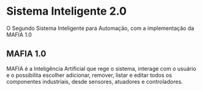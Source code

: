 # Sistema Inteligente 2.0
O Segundo Sistema Inteligente para Automação, com a implementação da MAFIA 1.0
  
  
## MAFIA 1.0
MAFIA é a Inteligência Artificial que rege o sistema, interage com o usuário e o possibilita escolher adicionar, remover, listar e editar todos os componentes industriais, desde sensores, atuadores e controladores.
